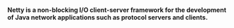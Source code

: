 #### **Netty** is a non-blocking I/O client-server framework for the development of Java network applications such as protocol servers and clients.

